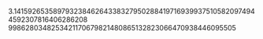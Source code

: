 3.141592653589793238462643383279502884197169399375105820974944592307816406286208
9986280348253421170679821480865132823066470938446095505